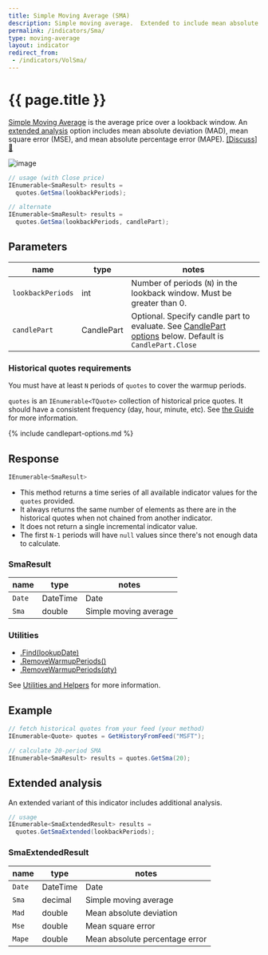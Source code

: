 ```yaml
---
title: Simple Moving Average (SMA)
description: Simple moving average.  Extended to include mean absolute deviation, mean square error, and mean absolute percentage error
permalink: /indicators/Sma/
type: moving-average
layout: indicator
redirect_from:
 - /indicators/VolSma/
---
```


# {{ page.title }}

[Simple Moving Average](https://en.wikipedia.org/wiki/Moving_average#Simple_moving_average) is the average price over a lookback window.  An [extended analysis](#extended-analysis) option includes mean absolute deviation (MAD), mean square error (MSE), and mean absolute percentage error (MAPE).
[[Discuss] :speech_balloon:]({{site.github.repository_url}}/discussions/240 "Community discussion about this indicator")

![image]({{site.baseurl}}/assets/charts/Sma.png)

```csharp
// usage (with Close price)
IEnumerable<SmaResult> results =
  quotes.GetSma(lookbackPeriods);

// alternate
IEnumerable<SmaResult> results =
  quotes.GetSma(lookbackPeriods, candlePart);
```

## Parameters

| name | type | notes
| -- |-- |--
| `lookbackPeriods` | int | Number of periods (`N`) in the lookback window.  Must be greater than 0.
| `candlePart` | CandlePart | Optional.  Specify candle part to evaluate.  See [CandlePart options](#candlepart-options) below.  Default is `CandlePart.Close`

### Historical quotes requirements

You must have at least `N` periods of `quotes` to cover the warmup periods.

`quotes` is an `IEnumerable<TQuote>` collection of historical price quotes.  It should have a consistent frequency (day, hour, minute, etc).  See [the Guide]({{site.baseurl}}/guide/#historical-quotes) for more information.

{% include candlepart-options.md %}

## Response

```csharp
IEnumerable<SmaResult>
```

- This method returns a time series of all available indicator values for the `quotes` provided.
- It always returns the same number of elements as there are in the historical quotes when not chained from another indicator.
- It does not return a single incremental indicator value.
- The first `N-1` periods will have `null` values since there's not enough data to calculate.

### SmaResult

| name | type | notes
| -- |-- |--
| `Date` | DateTime | Date
| `Sma` | double | Simple moving average

### Utilities

- [.Find(lookupDate)]({{site.baseurl}}/utilities#find-indicator-result-by-date)
- [.RemoveWarmupPeriods()]({{site.baseurl}}/utilities#remove-warmup-periods)
- [.RemoveWarmupPeriods(qty)]({{site.baseurl}}/utilities#remove-warmup-periods)

See [Utilities and Helpers]({{site.baseurl}}/utilities#utilities-for-indicator-results) for more information.

## Example

```csharp
// fetch historical quotes from your feed (your method)
IEnumerable<Quote> quotes = GetHistoryFromFeed("MSFT");

// calculate 20-period SMA
IEnumerable<SmaResult> results = quotes.GetSma(20);
```

## Extended analysis

An extended variant of this indicator includes additional analysis.

```csharp
// usage
IEnumerable<SmaExtendedResult> results =
  quotes.GetSmaExtended(lookbackPeriods);
```

### SmaExtendedResult

| name | type | notes
| -- |-- |--
| `Date` | DateTime | Date
| `Sma` | decimal | Simple moving average
| `Mad` | double | Mean absolute deviation
| `Mse` | double | Mean square error
| `Mape` | double | Mean absolute percentage error

